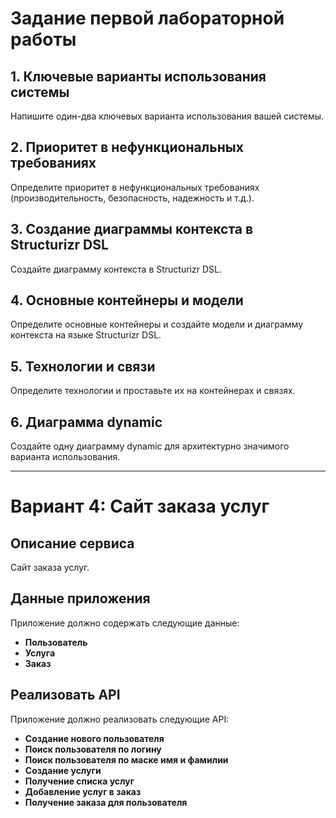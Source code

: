 # Задание первой лабораторной работы

## 1. Ключевые варианты использования системы
Напишите один-два ключевых варианта использования вашей системы.

## 2. Приоритет в нефункциональных требованиях
Определите приоритет в нефункциональных требованиях (производительность, безопасность, надежность и т.д.).

## 3. Создание диаграммы контекста в Structurizr DSL
Создайте диаграмму контекста в Structurizr DSL.

## 4. Основные контейнеры и модели
Определите основные контейнеры и создайте модели и диаграмму контекста на языке Structurizr DSL.

## 5. Технологии и связи
Определите технологии и проставьте их на контейнерах и связях.

## 6. Диаграмма dynamic
Создайте одну диаграмму dynamic для архитектурно значимого варианта использования.

---

# Вариант 4: Сайт заказа услуг

## Описание сервиса
Сайт заказа услуг.

## Данные приложения
Приложение должно содержать следующие данные:

- **Пользователь**
- **Услуга**
- **Заказ**

## Реализовать API
Приложение должно реализовать следующие API:

- **Создание нового пользователя**
- **Поиск пользователя по логину**
- **Поиск пользователя по маске имя и фамилии**
- **Создание услуги**
- **Получение списка услуг**
- **Добавление услуг в заказ**
- **Получение заказа для пользователя**